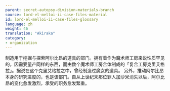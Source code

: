 ```yaml
---
parent: secret-autopsy-division-materials-branch
source: lord-el-melloi-ii-case-files-material
id: lord-el-melloi-ii-case-files-glossary
language: zh
weight: 46
translation: "Akiraka"
category:
- organization
---
```


制造用于挖掘与探索阿尔比昂的道具的部门。拥有着作为魔术师工房来说性质罕见的，因需要量产同样的东西，而由数个魔术师工房合体制成的「复合工房克里艾格拉」。据说在这个克里艾格拉之中，曾经制造过魔女的道具。
另外，推动阿尔比昂本身的研究进度的，也是该部门。自从上世纪末那位罪人加沙米消失以后，阿尔比昂的变化愈发激烈，承受的职务愈发繁重。
